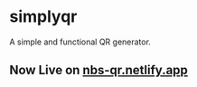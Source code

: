 # simplyqr
A simple and functional QR generator.
## Now Live on [nbs-qr.netlify.app](https://nbs-qr.netlify.app/)

